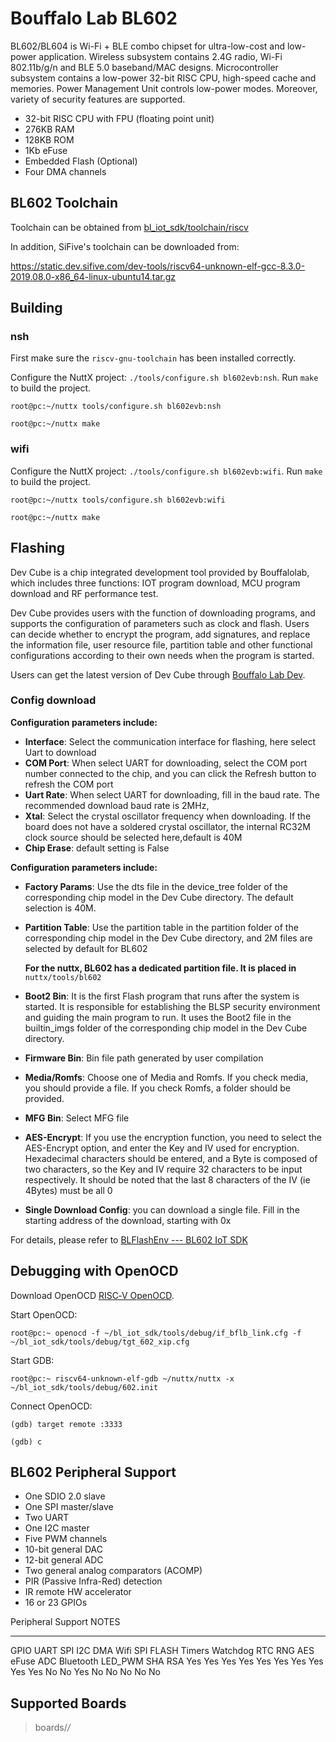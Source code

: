 Bouffalo Lab BL602
==================

BL602/BL604 is Wi-Fi + BLE combo chipset for ultra-low-cost and
low-power application. Wireless subsystem contains 2.4G radio, Wi-Fi
802.11b/g/n and BLE 5.0 baseband/MAC designs. Microcontroller subsystem
contains a low-power 32-bit RISC CPU, high-speed cache and memories.
Power Management Unit controls low-power modes. Moreover, variety of
security features are supported.

-   32-bit RISC CPU with FPU (floating point unit)
-   276KB RAM
-   128KB ROM
-   1Kb eFuse
-   Embedded Flash (Optional)
-   Four DMA channels

BL602 Toolchain
---------------

Toolchain can be obtained from
[bl\_iot\_sdk/toolchain/riscv](https://github.com/bouffalolab/bl_iot_sdk/tree/master/toolchain/riscv/Linux)

In addition, SiFive's toolchain can be downloaded from:

<https://static.dev.sifive.com/dev-tools/riscv64-unknown-elf-gcc-8.3.0-2019.08.0-x86_64-linux-ubuntu14.tar.gz>

Building
--------

### nsh

First make sure the `riscv-gnu-toolchain` has been installed correctly.

Configure the NuttX project: `./tools/configure.sh bl602evb:nsh`. Run
`make` to build the project.

``` {.shell}
root@pc:~/nuttx tools/configure.sh bl602evb:nsh

root@pc:~/nuttx make
```

### wifi

Configure the NuttX project: `./tools/configure.sh bl602evb:wifi`. Run
`make` to build the project.

``` {.shell}
root@pc:~/nuttx tools/configure.sh bl602evb:wifi

root@pc:~/nuttx make
```

Flashing
--------

Dev Cube is a chip integrated development tool provided by Bouffalolab,
which includes three functions: IOT program download, MCU program
download and RF performance test.

Dev Cube provides users with the function of downloading programs, and
supports the configuration of parameters such as clock and flash. Users
can decide whether to encrypt the program, add signatures, and replace
the information file, user resource file, partition table and other
functional configurations according to their own needs when the program
is started.

Users can get the latest version of Dev Cube through [Bouffalo Lab
Dev](https://dev.bouffalolab.com/download).

### Config download

**Configuration parameters include:**

-   **Interface**: Select the communication interface for flashing, here
    select Uart to download
-   **COM Port**: When select UART for downloading, select the COM port
    number connected to the chip, and you can click the Refresh button
    to refresh the COM port
-   **Uart Rate**: When select UART for downloading, fill in the baud
    rate. The recommended download baud rate is 2MHz,
-   **Xtal**: Select the crystal oscillator frequency when downloading.
    If the board does not have a soldered crystal oscillator, the
    internal RC32M clock source should be selected here,default is 40M
-   **Chip Erase**: default setting is False

**Configuration parameters include:**

-   **Factory Params**: Use the dts file in the device\_tree folder of
    the corresponding chip model in the Dev Cube directory. The default
    selection is 40M.

-   **Partition Table**: Use the partition table in the partition folder
    of the corresponding chip model in the Dev Cube directory, and 2M
    files are selected by default for BL602

    **For the nuttx, BL602 has a dedicated partition file. It is placed
    in** `nuttx/tools/bl602`

-   **Boot2 Bin**: It is the first Flash program that runs after the
    system is started. It is responsible for establishing the BLSP
    security environment and guiding the main program to run. It uses
    the Boot2 file in the builtin\_imgs folder of the corresponding chip
    model in the Dev Cube directory.

-   **Firmware Bin**: Bin file path generated by user compilation

-   **Media/Romfs**: Choose one of Media and Romfs. If you check media,
    you should provide a file. If you check Romfs, a folder should be
    provided.

-   **MFG Bin**: Select MFG file

-   **AES-Encrypt**: If you use the encryption function, you need to
    select the AES-Encrypt option, and enter the Key and IV used for
    encryption. Hexadecimal characters should be entered, and a Byte is
    composed of two characters, so the Key and IV require 32 characters
    to be input respectively. It should be noted that the last 8
    characters of the IV (ie 4Bytes) must be all 0

-   **Single Download Config**: you can download a single file. Fill in
    the starting address of the download, starting with 0x

For details, please refer to [BLFlashEnv --- BL602 IoT
SDK](https://bouffalolab.github.io/bl_iot_sdk/Developer_Environment/BLFlashEnv/BLFlashEnv.html#iot)

Debugging with OpenOCD
----------------------

Download OpenOCD [RISC‑V
OpenOCD](https://static.dev.sifive.com/dev-tools/freedom-tools/v2020.12/riscv-openocd-0.10.0-2020.12.1-x86_64-linux-ubuntu14.tar.gz).

Start OpenOCD:

``` {.shell}
root@pc:~ openocd -f ~/bl_iot_sdk/tools/debug/if_bflb_link.cfg -f ~/bl_iot_sdk/tools/debug/tgt_602_xip.cfg
```

Start GDB:

``` {.shell}
root@pc:~ riscv64-unknown-elf-gdb ~/nuttx/nuttx -x ~/bl_iot_sdk/tools/debug/602.init
```

Connect OpenOCD:

``` {.shell}
(gdb) target remote :3333

(gdb) c
```

BL602 Peripheral Support
------------------------

-   One SDIO 2.0 slave
-   One SPI master/slave
-   Two UART
-   One I2C master
-   Five PWM channels
-   10-bit general DAC
-   12-bit general ADC
-   Two general analog comparators (ACOMP)
-   PIR (Passive Infra-Red) detection
-   IR remote HW accelerator
-   16 or 23 GPIOs

  Peripheral                                                                                              Support                                                            NOTES
  ------------------------------------------------------------------------------------------------------- ------------------------------------------------------------------ -------
  GPIO UART SPI I2C DMA Wifi SPI FLASH Timers Watchdog RTC RNG AES eFuse ADC Bluetooth LED\_PWM SHA RSA   Yes Yes Yes Yes Yes Yes Yes Yes Yes Yes No No Yes No No No No No   

Supported Boards
----------------

> boards/*/*
